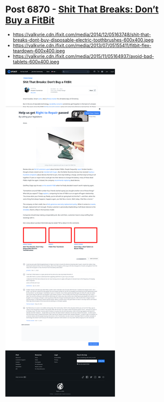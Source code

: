 # Post 6870 - [Shit That Breaks: Don&#8217;t Buy a FitBit](https://www.ifixit.com/News/6870/shit-that-breaks-dont-buy-a-fitbit)

- https://valkyrie.cdn.ifixit.com/media/2014/12/05163748/shit-that-breaks-dont-buy-disposable-electric-toothbrushes-600x400.jpeg
- https://valkyrie.cdn.ifixit.com/media/2013/07/05155411/fitbit-flex-teardown-600x400.jpeg
- https://valkyrie.cdn.ifixit.com/media/2015/11/05164937/avoid-bad-tablets-600x400.jpeg

![screencap](screenshots/5607d564-d625-4180-8f48-67d5c459beaa.png)
